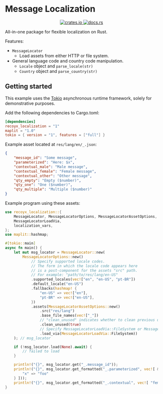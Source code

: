 # Message Localization

<p align="center">
  <a href="https://crates.io/crates/recoyx_message_localization">
      <img src="https://img.shields.io/crates/d/recoyx_message_localization" alt="crates.io">
  </a>
  <a href="https://docs.rs/recoyx_message_localization">
      <img src="https://shields.io/badge/-docs-brightgreen.svg" alt="docs.rs">
  </a>
</p>

All-in-one package for flexible localization on Rust.

Features:

- `MessageLocator`
  - Load assets from either HTTP or file system.
- General language code and country code manipulation.
  - `Locale` object and `parse_locale(str)`
  - `Country` object and `parse_country(str)`

## Getting started

This example uses the [Tokio](https://tokio.rs) asynchronous runtime framework, solely for demonstrative purposes.

Add the following dependencies to Cargo.toml:

```toml
[dependencies]
recoyx_localization = "1"
maplit = "1.0"
tokio = { version = "1", features = ["full"] }
```

Example asset located at `res/lang/en/_.json`:

```json
{
    "message_id": "Some message",
    "parameterized": "Here: $x",
    "contextual_male": "Male message",
    "contextual_female": "Female message",
    "contextual_other": "Other message",
    "qty_empty": "Empty ($number)",
    "qty_one": "One ($number)",
    "qty_multiple": "Multiple ($number)"
}
```

Example program using these assets:

```rust
use recoyx_localization::{
    MessageLocator, MessageLocatorOptions, MessageLocatorAssetOptions,
    MessageLocatorLoadVia,
    localization_vars,
};
use maplit::hashmap;

#[tokio::main]
async fn main() {
    let mut msg_locator = MessageLocator::new(
        MessageLocatorOptions::new()
            // Specify supported locale codes.
            // The form in which the locale code appears here
            // is a post-component for the assets "src" path. 
            // For example: "path/to/res/lang/en-US"
            .supported_locales(vec!["en", "en-US", "pt-BR"])
            .default_locale("en-US")
            .fallbacks(hashmap! {
                "en-US" => vec!["en"],
                "pt-BR" => vec!["en-US"],
            })
            .assets(MessageLocatorAssetOptions::new()
                .src("res/lang")
                .base_file_names(vec!["_"])
                // "clean_unused" indicates whether to clean previous unused locale data. 
                .clean_unused(true)
                // Specify MessageLocatorLoadVia::FileSystem or MessageLocatorLoadVia::Http
                .load_via(MessageLocatorLoadVia::FileSystem))
    ); // msg_locator

    if (!msg_locator.load(None).await) {
        // failed to load
    }

    println!("{}", msg_locator.get("_.message_id"));
    println!("{}", msg_locator.get_formatted("_.parameterized", vec![ &localization_vars!{
        "x" => "foo"
    } ]));
    println!("{}", msg_locator.get_formatted("_.contextual", vec![ "female" ]));
}
```